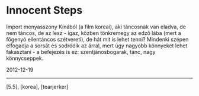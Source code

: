 # Innocent Steps

Import menyasszony Kínából (a film koreai), aki táncosnak van eladva, de nem táncos, de az lesz - igaz, közben tönkremegy az edző lába (mert a főgenyó ellentáncos szétvereti), de hát mit is lehet tenni? Mindenki szépen elfogadja a sorsát és sodródik az árral, mert úgy nagyobb könnyeket lehet fakasztani - a befejezés is ez: szentjánosbogarak, tánc, nagy könnycseppek.

2012-12-19 

----

[5.5], [korea], [tearjerker]
